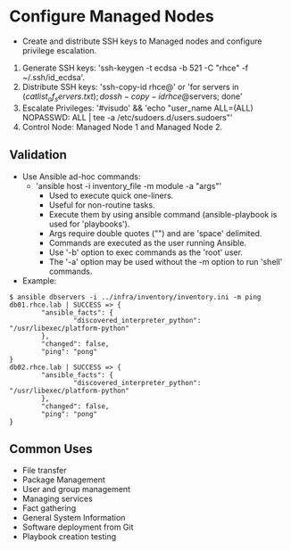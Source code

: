 # Configure Managed Nodes

* Create and distribute SSH keys to Managed nodes and configure privilege escalation.
1. Generate SSH keys: 'ssh-keygen -t ecdsa -b 521 -C "rhce" -f ~/.ssh/id_ecdsa'.
2. Distribute SSH keys: 'ssh-copy-id rhce@<node>' or 'for servers in $(cat list_of_servers.txt); do ssh-copy-id rhce@$servers; done'
3. Escalate Privileges: '#visudo' && 'echo "user_name ALL=(ALL) NOPASSWD: ALL | tee -a /etc/sudoers.d/users.sudoers"'
4. Control Node: Managed Node 1 and Managed Node 2.

## Validation
- Use Ansible ad-hoc commands:
  * 'ansible host -i inventory_file -m module -a "args"'
      * Used to execute quick one-liners.
      * Useful for non-routine tasks.
      * Execute them by using ansible command (ansible-playbook is used for 'playbooks').
      * Args require double quotes ("") and are 'space' delimited.
      * Commands are executed as the user running Ansible.
      * Use '-b' option to exec commands as the 'root' user.
      * The '-a' option may be used without the -m option to run 'shell' commands.
- Example:
```
$ ansible dbservers -i ../infra/inventory/inventory.ini -m ping
db01.rhce.lab | SUCCESS => {
		"ansible_facts": {
				"discovered_interpreter_python": "/usr/libexec/platform-python"
		},
		"changed": false,
		"ping": "pong"
}
db02.rhce.lab | SUCCESS => {
		"ansible_facts": {
				"discovered_interpreter_python": "/usr/libexec/platform-python"
		},
		"changed": false,
		"ping": "pong"
}
```
## Common Uses 
* File transfer
* Package Management 
* User and group management 
* Managing services
* Fact gathering 
* General System Information 
* Software deployment from Git
* Playbook creation testing
